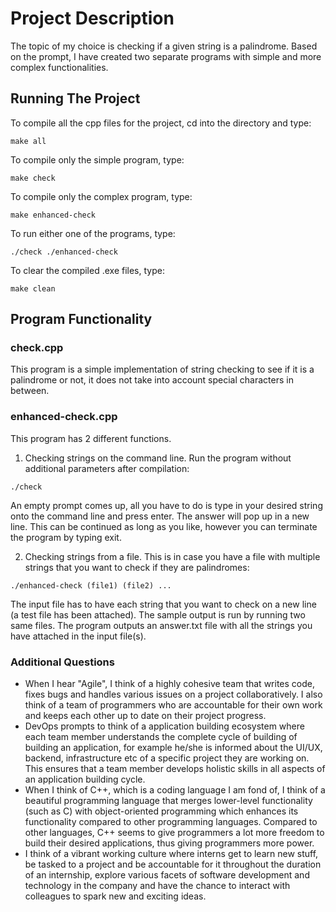 # Project Description
The topic of my choice is checking if a given string is a palindrome. Based on the prompt, I have created two separate programs with simple and more complex functionalities.

## Running The Project
To compile all the cpp files for the project, cd into the directory and type:
```{bash}
make all
```
To compile only the simple program, type:
```{bash}
make check
```
To compile only the complex program, type:
```{r}
make enhanced-check
```
To run either one of the programs, type:
```{bash}
./check ./enhanced-check
```
To clear the compiled .exe files, type:
```{bash}
make clean
```
## Program Functionality
### check.cpp
This program is a simple implementation of string checking to see if it is a palindrome or not, it does not take into account special characters in between.

### enhanced-check.cpp
This program has 2 different functions. 
1. Checking strings on the command line. Run the program without additional parameters after compilation:
```{bash}
./check
```
An empty prompt comes up, all you have to do is type in your desired string onto the command line and press enter. The answer will pop up in a new line. This can be continued as long as you like, however you can terminate the program by typing exit.

2. Checking strings from a file. This is in case you have a file with multiple strings that you want to check if they are palindromes:
```{bash}
./enhanced-check (file1) (file2) ...
```
The input file has to have each string that you want to check on a new line (a test file has been attached). The sample output is run by running two same files. The program outputs an answer.txt file with all the strings you have attached in the input file(s).

### Additional Questions
- When I hear "Agile", I think of a highly cohesive team that writes code, fixes bugs and handles various issues on a project collaboratively. I also think of a team of programmers who are accountable for their own work and keeps each other up to date on their project progress.
- DevOps prompts to think of a application building ecosystem where each team member understands the complete cycle of building of building an application, for example he/she is informed about the UI/UX, backend, infrastructure etc of a specific project they are working on. This ensures that a team member develops holistic skills in all aspects of an application building cycle.
- When I think of C++, which is a coding language I am fond of, I think of a beautiful programming language that merges lower-level functionality (such as C) with object-oriented programming which enhances its functionality compared to other programming languages. Compared to other languages, C++ seems to give programmers a lot more freedom to build their desired applications, thus giving programmers more power.
- I think of a vibrant working culture where interns get to learn new stuff, be tasked to a project and be accountable for it throughout the duration of an internship, explore various facets of software development and technology in the company and have the chance to interact with colleagues to spark new and exciting ideas.

